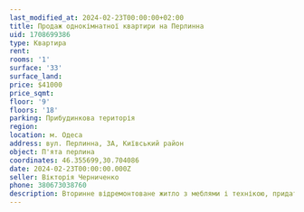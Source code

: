 ```yaml
---
last_modified_at: 2024-02-23T00:00:00+02:00
title: Продаж однокімнатної квартири на Перлинна
uid: 1708699386
type: Квартира
rent:
rooms: '1'
surface: '33'
surface_land:
price: $41000
price_sqmt:
floor: '9'
floors: '18'
parking: Прибудинкова територія
region:
location: м. Одеса
address: вул. Перлинна, 3А, Київський район
object: П'ята перлина
coordinates: 46.355699,30.704086
date: 2024-02-23T00:00:00.000Z
seller: Вікторія Черниченко
phone: 380673038760
description: Вторинне відремонтоване житло з меблями і технікою, придатне і готова для проживання
---
```

